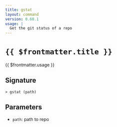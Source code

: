 ```yaml
---
title: gstat
layout: command
version: 0.60.1
usage: |
  Get the git status of a repo
---
```


# `{{ $frontmatter.title }}`

<div style='white-space: pre-wrap;'>{{ $frontmatter.usage }}</div>

## Signature

```> gstat (path)```

## Parameters

 -  `path`: path to repo
